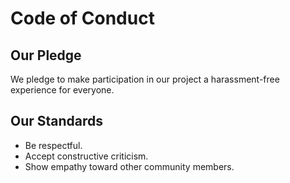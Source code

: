 # Code of Conduct

## Our Pledge
We pledge to make participation in our project a harassment-free experience for everyone.

## Our Standards
- Be respectful.
- Accept constructive criticism.
- Show empathy toward other community members.
